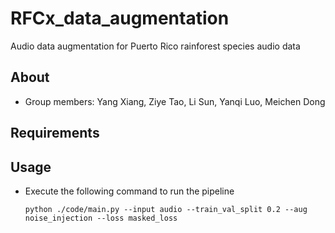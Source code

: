 # RFCx_data_augmentation
Audio data augmentation for Puerto Rico rainforest species audio data

## About 

* Group members: Yang Xiang, Ziye Tao, Li Sun, Yanqi Luo, Meichen Dong 

## Requirements



## Usage

* Execute the following command to run the pipeline 

  ```shell
  python ./code/main.py --input audio --train_val_split 0.2 --aug noise_injection --loss masked_loss
  ```


